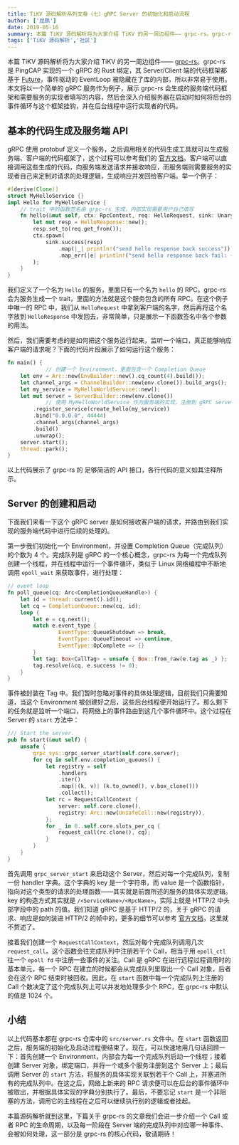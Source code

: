 ```yaml
---
title: TiKV 源码解析系列文章（七）gRPC Server 的初始化和启动流程
author: ['屈鹏']
date: 2019-05-16
summary: 本篇 TiKV 源码解析将为大家介绍 TiKV 的另一周边组件—— grpc-rs。grpc-rs 是 PingCAP 实现的一个 gRPC 的 Rust 绑定，其 Server/Client 端的代码框架都基于 Future，事件驱动的 EventLoop 被隐藏在了库的内部，所以非常易于使用。
tags: ['TiKV 源码解析','社区']
---
```



本篇 TiKV 源码解析将为大家介绍 TiKV 的另一周边组件—— [grpc-rs](https://github.com/pingcap/grpc-rs/pulls)。grpc-rs 是 PingCAP 实现的一个 gRPC 的 Rust 绑定，其 Server/Client 端的代码框架都基于 [Future](https://docs.rs/futures/0.1.26/futures/)，事件驱动的 EventLoop 被隐藏在了库的内部，所以非常易于使用。本文将以一个简单的 gRPC 服务作为例子，展示 grpc-rs 会生成的服务端代码框架和需要服务的实现者填写的内容，然后会深入介绍服务器在启动时如何将后台的事件循环与这个框架挂钩，并在后台线程中运行实现者的代码。

## 基本的代码生成及服务端 API

gRPC 使用 protobuf 定义一个服务，之后调用相关的代码生成工具就可以生成服务端、客户端的代码框架了，这个过程可以参考我们的 [官方文档](https://github.com/pingcap/grpc-rs)。客户端可以直接调用这些生成的代码，向服务端发送请求并接收响应，而服务端则需要服务的实现者自己来定制对请求的处理逻辑，生成响应并发回给客户端。举一个例子：

```rust
#[derive(Clone)]
struct MyHelloService {}
impl Hello for MyHelloService {
	// trait 中的函数签名由 grpc-rs 生成，内部实现需要用户自己填写
	fn hello(&mut self, ctx: RpcContext, req: HelloRequest, sink: UnarySink<HelloResponse>) {
    	let mut resp = HelloResponse::new();
    	resp.set_to(req.get_from());
    	ctx.spawn(
        	sink.success(resp)
            	.map(|_| println!("send hello response back success"))
            	.map_err(|e| println!("send hello response back fail: {}", e))
    	);
	}
}
```

我们定义了一个名为 `Hello` 的服务，里面只有一个名为 `hello` 的 RPC。grpc-rs 会为服务生成一个 trait，里面的方法就是这个服务包含的所有 RPC。在这个例子中唯一的 RPC 中，我们从 `HelloRequest` 中拿到客户端的名字，然后再将这个名字放到 `HelloResponse` 中发回去，非常简单，只是展示一下函数签名中各个参数的用法。

然后，我们需要考虑的是如何把这个服务运行起来，监听一个端口，真正能够响应客户端的请求呢？下面的代码片段展示了如何运行这个服务：

```rust
fn main() {
            // 创建一个 Environment，里面包含一个 Completion Queue
	let env = Arc::new(EnvBuilder::new().cq_count(4).build());
	let channel_args = ChannelBuilder::new(env.clone()).build_args();
	let my_service = MyHelloWorldService::new();
	let mut server = ServerBuilder::new(env.clone())
            // 使用 MyHelloWorldService 作为服务端的实现，注册到 gRPC server 中
    	.register_service(create_hello(my_service))
    	.bind("0.0.0.0", 44444)
    	.channel_args(channel_args)
    	.build()
    	.unwrap();
	server.start();
	thread::park();
}
```

以上代码展示了 grpc-rs 的 足够简洁的 API 接口，各行代码的意义如其注释所示。

## Server 的创建和启动

下面我们来看一下这个 gRPC server 是如何接收客户端的请求，并路由到我们实现的服务端代码中进行后续的处理的。

第一步我们初始化一个 Environment，并设置 Completion Queue（完成队列）的个数为 4 个。完成队列是 gRPC 的一个核心概念，grpc-rs 为每一个完成队列创建一个线程，并在线程中运行一个事件循环，类似于 Linux 网络编程中不断地调用 `epoll_wait` 来获取事件，进行处理：

```rust
// event loop
fn poll_queue(cq: Arc<CompletionQueueHandle>) {
	let id = thread::current().id();
	let cq = CompletionQueue::new(cq, id);
	loop {
    	let e = cq.next();
    	match e.event_type {
        	    EventType::QueueShutdown => break,
        	    EventType::QueueTimeout => continue,
        	    EventType::OpComplete => {}
    	}
    	let tag: Box<CallTag> = unsafe { Box::from_raw(e.tag as _) };
    	tag.resolve(&cq, e.success != 0);
	}
}
```

事件被封装在 Tag 中。我们暂时忽略对事件的具体处理逻辑，目前我们只需要知道，当这个 Environment 被创建好之后，这些后台线程便开始运行了。那么剩下的任务就是监听一个端口，将网络上的事件路由到这几个事件循环中。这个过程在 Server 的 `start` 方法中：

```rust
/// Start the server.
pub fn start(&mut self) {
	unsafe {
    	grpc_sys::grpc_server_start(self.core.server);
    	for cq in self.env.completion_queues() {
        	let registry = self
            	.handlers
            	.iter()
            	.map(|(k, v)| (k.to_owned(), v.box_clone()))
            	.collect();
        	let rc = RequestCallContext {
            	server: self.core.clone(),
            	registry: Arc::new(UnsafeCell::new(registry)),
        	};
        	for _ in 0..self.core.slots_per_cq {
            	request_call(rc.clone(), cq);
        	}
    	}
	}
}
```

首先调用 `grpc_server_start` 来启动这个 Server，然后对每一个完成队列，复制一份 handler 字典。这个字典的 key 是一个字符串，而 value 是一个函数指针，指向对这个类型的请求的处理函数——其实就是前面所述的服务的具体实现逻辑。key 的构造方式其实就是 `/<ServiceName>/<RpcName>`，实际上就是 HTTP/2 中头部字段中的 path 的值。我们知道 gRPC 是基于 HTTP/2 的，关于 gRPC 的请求、响应是如何装进 HTTP/2 的帧中的，更多的细节可以参考 [官方文档](https://github.com/grpc/grpc/blob/master/doc/PROTOCOL-HTTP2.md)，这里就不赘述了。

接着我们创建一个 `RequestCallContext`，然后对每个完成队列调用几次 `request_call`。这个函数会往完成队列中注册若干个 Call，相当于用 `epoll_ctl` 往一个 `epoll fd` 中注册一些事件的关注。Call 是 gRPC 在进行远程过程调用时的基本单元，每一个 RPC 在建立的时候都会从完成队列里取出一个 Call 对象，后者会在这个 RPC 结束时被回收。因此，在 `start` 函数中每一个完成队列上注册的 Call 个数决定了这个完成队列上可以并发地处理多少个 RPC，在 grpc-rs 中默认的值是 1024 个。

## 小结

以上代码基本都在 grpc-rs 仓库中的 `src/server.rs` 文件中。在 `start` 函数返回之后，服务端的初始化及启动过程便结束了。现在，可以快速地用几句话回顾一下：首先创建一个 Environment，内部会为每一个完成队列启动一个线程；接着创建 Server 对象，绑定端口，并将一个或多个服务注册到这个 Server 上；最后调用 Server 的 `start` 方法，将服务的具体实现关联到若干个 Call 上，并塞进所有的完成队列中。在这之后，网络上新来的 RPC 请求便可以在后台的事件循环中被取出，并根据具体实现的字典分别执行了。最后，不要忘记 `start` 是一个非阻塞的方法，调用它的主线程在之后可以继续执行别的逻辑或者挂起。

本篇源码解析就到这里，下篇关于 grpc-rs 的文章我们会进一步介绍一个 Call 或者 RPC 的生命周期，以及每一阶段在 Server 端的完成队列中对应哪一种事件、会被如何处理，这一部分是 grpc-rs 的核心代码，敬请期待！

